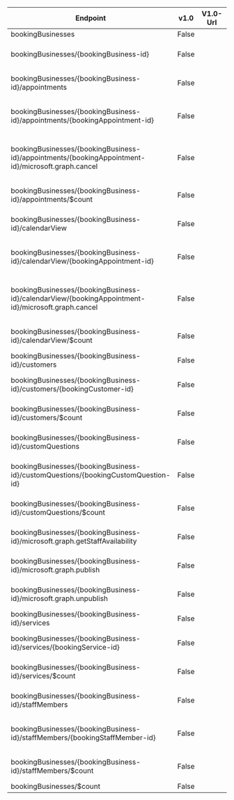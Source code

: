 | Endpoint | v1.0 | V1.0-Url | v1.0-Methods | v1.0-docs | beta | Beta-Url | Beta-Methods | Beta-Docs | Path | Root | Children | Segment |
| ----------| ----------| ----------| ----------| ----------| ----------| ----------| ----------| ----------| ----------| ----------| ----------| ----------|
| bookingBusinesses| False| | |  | True| https://graph.microsoft.com/beta/bookingBusinesses| Get Post|  | bookingBusinesses| bookingBusinesses| 2| bookingBusinesses|
| bookingBusinesses/{bookingBusiness-id}| False| | |  | True| https://graph.microsoft.com/beta/bookingBusinesses/{bookingBusiness-id}| Get Patch Delete|   | bookingBusinesses {bookingBusiness-id}| bookingBusinesses| 9| {bookingBusiness-id}|
| bookingBusinesses/{bookingBusiness-id}/appointments| False| | |  | True| https://graph.microsoft.com/beta/bookingBusinesses/{bookingBusiness-id}/appointments| Get Post|  | bookingBusinesses {bookingBusiness-id} appointments| bookingBusinesses| 2| appointments|
| bookingBusinesses/{bookingBusiness-id}/appointments/{bookingAppointment-id}| False| | |  | True| https://graph.microsoft.com/beta/bookingBusinesses/{bookingBusiness-id}/appointments/{bookingAppointment-id}| Get Patch Delete|   | bookingBusinesses {bookingBusiness-id} appointments {bookingAppointment-id}| bookingBusinesses| 1| {bookingAppointment-id}|
| bookingBusinesses/{bookingBusiness-id}/appointments/{bookingAppointment-id}/microsoft.graph.cancel| False| | |  | True| https://graph.microsoft.com/beta/bookingBusinesses/{bookingBusiness-id}/appointments/{bookingAppointment-id}/microsoft.graph.cancel| Post| https://learn.microsoft.com/graph/api/bookingappointment-cancel?view=graph-rest-beta| bookingBusinesses {bookingBusiness-id} appointments {bookingAppointment-id} microsoft.graph.cancel| bookingBusinesses| 0| microsoft.graph.cancel|
| bookingBusinesses/{bookingBusiness-id}/appointments/$count| False| | |  | True| https://graph.microsoft.com/beta/bookingBusinesses/{bookingBusiness-id}/appointments/$count| Get| | bookingBusinesses {bookingBusiness-id} appointments $count| bookingBusinesses| 0| $count|
| bookingBusinesses/{bookingBusiness-id}/calendarView| False| | |  | True| https://graph.microsoft.com/beta/bookingBusinesses/{bookingBusiness-id}/calendarView| Get Post|  | bookingBusinesses {bookingBusiness-id} calendarView| bookingBusinesses| 2| calendarView|
| bookingBusinesses/{bookingBusiness-id}/calendarView/{bookingAppointment-id}| False| | |  | True| https://graph.microsoft.com/beta/bookingBusinesses/{bookingBusiness-id}/calendarView/{bookingAppointment-id}| Get Patch Delete|   | bookingBusinesses {bookingBusiness-id} calendarView {bookingAppointment-id}| bookingBusinesses| 1| {bookingAppointment-id}|
| bookingBusinesses/{bookingBusiness-id}/calendarView/{bookingAppointment-id}/microsoft.graph.cancel| False| | |  | True| https://graph.microsoft.com/beta/bookingBusinesses/{bookingBusiness-id}/calendarView/{bookingAppointment-id}/microsoft.graph.cancel| Post| https://learn.microsoft.com/graph/api/bookingappointment-cancel?view=graph-rest-beta| bookingBusinesses {bookingBusiness-id} calendarView {bookingAppointment-id} microsoft.graph.cancel| bookingBusinesses| 0| microsoft.graph.cancel|
| bookingBusinesses/{bookingBusiness-id}/calendarView/$count| False| | |  | True| https://graph.microsoft.com/beta/bookingBusinesses/{bookingBusiness-id}/calendarView/$count| Get| | bookingBusinesses {bookingBusiness-id} calendarView $count| bookingBusinesses| 0| $count|
| bookingBusinesses/{bookingBusiness-id}/customers| False| | |  | True| https://graph.microsoft.com/beta/bookingBusinesses/{bookingBusiness-id}/customers| Get Post|  | bookingBusinesses {bookingBusiness-id} customers| bookingBusinesses| 2| customers|
| bookingBusinesses/{bookingBusiness-id}/customers/{bookingCustomer-id}| False| | |  | True| https://graph.microsoft.com/beta/bookingBusinesses/{bookingBusiness-id}/customers/{bookingCustomer-id}| Get Patch Delete|   | bookingBusinesses {bookingBusiness-id} customers {bookingCustomer-id}| bookingBusinesses| 0| {bookingCustomer-id}|
| bookingBusinesses/{bookingBusiness-id}/customers/$count| False| | |  | True| https://graph.microsoft.com/beta/bookingBusinesses/{bookingBusiness-id}/customers/$count| Get| | bookingBusinesses {bookingBusiness-id} customers $count| bookingBusinesses| 0| $count|
| bookingBusinesses/{bookingBusiness-id}/customQuestions| False| | |  | True| https://graph.microsoft.com/beta/bookingBusinesses/{bookingBusiness-id}/customQuestions| Get Post|  | bookingBusinesses {bookingBusiness-id} customQuestions| bookingBusinesses| 2| customQuestions|
| bookingBusinesses/{bookingBusiness-id}/customQuestions/{bookingCustomQuestion-id}| False| | |  | True| https://graph.microsoft.com/beta/bookingBusinesses/{bookingBusiness-id}/customQuestions/{bookingCustomQuestion-id}| Get Patch Delete|   | bookingBusinesses {bookingBusiness-id} customQuestions {bookingCustomQuestion-id}| bookingBusinesses| 0| {bookingCustomQuestion-id}|
| bookingBusinesses/{bookingBusiness-id}/customQuestions/$count| False| | |  | True| https://graph.microsoft.com/beta/bookingBusinesses/{bookingBusiness-id}/customQuestions/$count| Get| | bookingBusinesses {bookingBusiness-id} customQuestions $count| bookingBusinesses| 0| $count|
| bookingBusinesses/{bookingBusiness-id}/microsoft.graph.getStaffAvailability| False| | |  | True| https://graph.microsoft.com/beta/bookingBusinesses/{bookingBusiness-id}/microsoft.graph.getStaffAvailability| Post| https://learn.microsoft.com/graph/api/bookingbusiness-getstaffavailability?view=graph-rest-beta| bookingBusinesses {bookingBusiness-id} microsoft.graph.getStaffAvailability| bookingBusinesses| 0| microsoft.graph.getStaffAvailability|
| bookingBusinesses/{bookingBusiness-id}/microsoft.graph.publish| False| | |  | True| https://graph.microsoft.com/beta/bookingBusinesses/{bookingBusiness-id}/microsoft.graph.publish| Post| https://learn.microsoft.com/graph/api/bookingbusiness-publish?view=graph-rest-beta| bookingBusinesses {bookingBusiness-id} microsoft.graph.publish| bookingBusinesses| 0| microsoft.graph.publish|
| bookingBusinesses/{bookingBusiness-id}/microsoft.graph.unpublish| False| | |  | True| https://graph.microsoft.com/beta/bookingBusinesses/{bookingBusiness-id}/microsoft.graph.unpublish| Post| https://learn.microsoft.com/graph/api/bookingbusiness-unpublish?view=graph-rest-beta| bookingBusinesses {bookingBusiness-id} microsoft.graph.unpublish| bookingBusinesses| 0| microsoft.graph.unpublish|
| bookingBusinesses/{bookingBusiness-id}/services| False| | |  | True| https://graph.microsoft.com/beta/bookingBusinesses/{bookingBusiness-id}/services| Get Post|  | bookingBusinesses {bookingBusiness-id} services| bookingBusinesses| 2| services|
| bookingBusinesses/{bookingBusiness-id}/services/{bookingService-id}| False| | |  | True| https://graph.microsoft.com/beta/bookingBusinesses/{bookingBusiness-id}/services/{bookingService-id}| Get Patch Delete|   | bookingBusinesses {bookingBusiness-id} services {bookingService-id}| bookingBusinesses| 0| {bookingService-id}|
| bookingBusinesses/{bookingBusiness-id}/services/$count| False| | |  | True| https://graph.microsoft.com/beta/bookingBusinesses/{bookingBusiness-id}/services/$count| Get| | bookingBusinesses {bookingBusiness-id} services $count| bookingBusinesses| 0| $count|
| bookingBusinesses/{bookingBusiness-id}/staffMembers| False| | |  | True| https://graph.microsoft.com/beta/bookingBusinesses/{bookingBusiness-id}/staffMembers| Get Post|  | bookingBusinesses {bookingBusiness-id} staffMembers| bookingBusinesses| 2| staffMembers|
| bookingBusinesses/{bookingBusiness-id}/staffMembers/{bookingStaffMember-id}| False| | |  | True| https://graph.microsoft.com/beta/bookingBusinesses/{bookingBusiness-id}/staffMembers/{bookingStaffMember-id}| Get Patch Delete|   | bookingBusinesses {bookingBusiness-id} staffMembers {bookingStaffMember-id}| bookingBusinesses| 0| {bookingStaffMember-id}|
| bookingBusinesses/{bookingBusiness-id}/staffMembers/$count| False| | |  | True| https://graph.microsoft.com/beta/bookingBusinesses/{bookingBusiness-id}/staffMembers/$count| Get| | bookingBusinesses {bookingBusiness-id} staffMembers $count| bookingBusinesses| 0| $count|
| bookingBusinesses/$count| False| | |  | True| https://graph.microsoft.com/beta/bookingBusinesses/$count| Get| | bookingBusinesses $count| bookingBusinesses| 0| $count|
